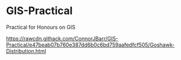 # GIS-Practical
Practical for Honours on GIS

https://rawcdn.githack.com/ConnorJBarr/GIS-Practical/e47beab07b760e387dd6b0c6bd759aafedfcf505/Goshawk-Distribution.html
